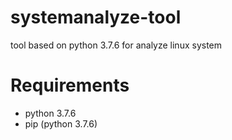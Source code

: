 # systemanalyze-tool
tool based on python 3.7.6 for analyze linux system

# Requirements

 - python 3.7.6
 - pip (python 3.7.6)
